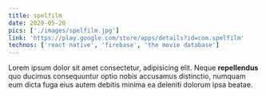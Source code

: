 ```yaml
---
title: spelfilm
date: 2020-05-20
pics: ['./images/spelfilm.jpg']
link: 'https://play.google.com/store/apps/details?id=com.spelfilm'
technos: ['react native', 'firebase', 'the movie database']
---
```


Lorem ipsum dolor sit amet consectetur, adipisicing elit. Neque **repellendus** quo ducimus consequuntur optio nobis accusamus distinctio, numquam eum dicta fuga eius autem debitis minima ea deleniti dolorum ipsa beatae.